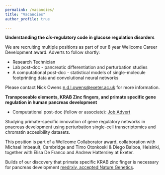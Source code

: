 ```yaml
---
permalink: /vacancies/
title: "Vacancies"
author_profile: true

---
```


**Understanding the *cis*-regulatory code in glucose regulation disorders**

We are recruiting multiple positions as part of our 8 year Wellcome Career Development award. Adverts to follow shortly:

  - Research Technician
  - Lab post-doc - pancreatic differentiation and perturbation studies
  - A computational post-doc - statistical models of single-molecule footprinting data and convolutional neural networks


Please contact Nick Owens n.d.l.owens@exeter.ac.uk for more information.

**Transposeable elements, KRAB Zinc fingers, and primate specific gene regulation in human pancreas development**

* Computational post-doc (fellow or associate): [Job Advert](https://jobs.exeter.ac.uk/hrpr_webrecruitment/wrd/run/ETREC107GF.open?VACANCY_ID=077726gd8c&WVID=3817591jNg)

Studying primate-specific innovation of gene regulatory networks in pnacreas development using perturbation single-cell transcriptomics and chromatin accesibility datasets.

This position is part of a Wellcome Collaborator award, collaboration with Michael Imbeault, Cambridge and Timo Otonkoski & Diego Balboa, Helsinki, together with Elisa De Franco and Andrew Hattersley at Exeter.

Builds of our discovery that primate specific KRAB zinc finger is necessary for pancreas development [medrxiv, accepted Nature Genetics](https://www.medrxiv.org/content/10.1101/2021.08.23.21262262v1). 
